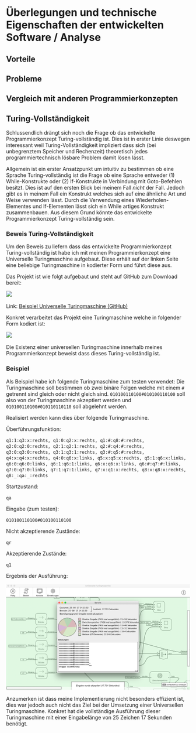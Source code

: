 # Überlegungen und technische Eigenschaften der entwickelten Software / Analyse




## Vorteile

## Probleme

## Vergleich mit anderen Programmierkonzepten



## Turing-Vollständigkeit

Schlussendlich drängt sich noch die Frage ob das entwickelte Programmierkonzept Turing-vollständig ist. Dies ist in erster Linie deswegen interessant weil Turing-Vollständigkeit impliziert dass sich (bei unbegrenztem Speicher und Rechenzeit) theoretisch jedes programmiertechnisch lösbare Problem damit lösen lässt.

Allgemein ist ein erster Ansatzpunkt um intuitiv zu bestimmen ob eine Sprache Turing-vollständig ist die Frage ob eine Sprache entweder (1) While-Konstrukte oder (2) If-Konstrukte in Verbindung mit Goto-Befehlen besitzt. Dies ist auf den ersten Blick bei meinem Fall *nicht* der Fall. Jedoch gibt es in meinem Fall ein Konstrukt welches sich auf eine ähnliche Art und Weise verwenden lässt. Durch die Verwendung eines Wiederholen-Elementes und If-Elementen lässt sich ein While artiges Konstrukt zusammenbauen. Aus diesem Grund könnte das entwickelte Programmierkonzept Turing-vollständig sein.

### Beweis Turing-Vollständigkeit

Um den Beweis zu liefern dass das entwickelte Programmierkonzept Turing-vollständig ist habe ich mit meinen Programmierkonzept eine Universelle Turingmaschine aufgebaut. Diese erhält auf der linken Seite eine beliebige Turingmaschine in kodierter Form und führt diese aus.

Das Projekt ist wie folgt aufgebaut und steht auf GitHub zum Download bereit:

![](Grafiken/Analyse/UTM.psd)

Link: [Beispiel Universelle Turingmaschine (GitHub)](https://github.com/colbach/Bachelor-Projekt/tree/master/Beispiele/Universelle%20Turingmaschine)

Konkret verarbeitet das Projekt eine Turingmaschine welche in folgender Form kodiert ist:

![](Grafiken/Analyse/Erklaerung-Eingabe-UTM.psd)

Die Existenz einer universellen Turingmaschine innerhalb meines Programmierkonzept beweist dass dieses Turing-vollständig ist.

### Beispiel

Als Beispiel habe ich folgende Turingmaschine zum testen verwendet:
Die Turingmaschine soll bestimmen ob zwei binäre Folgen welche mit einem `#` getrennt sind gleich oder nicht gleich sind.
`010100110100#010100110100` soll also von der Turingmaschine akzeptiert werden und `010100110100#010110110110` soll abgelehnt werden.

Realisiert werden kann dies über folgende Turingmaschine.

Überführungsfunktion:

```
q1:1:q3:x:rechts, q1:0:q2:x:rechts, q1:#:q8:#:rechts, q2:0:q2:0:rechts, q2:1:q2:1:rechts, q2:#:q4:#:rechts, q3:0:q3:0:rechts, q3:1:q3:1:rechts, q3:#:q5:#:rechts, q4:x:q4:x:rechts, q4:0:q6:x:links, q5:x:q5:x:rechts, q5:1:q6:x:links, q6:0:q6:0:links, q6:1:q6:1:links, q6:x:q6:x:links, q6:#:q7:#:links, q7:0:q7:0:links, q7:1:q7:1:links, q7:x:q1:x:rechts, q8:x:q8:x:rechts, q8:_:qa:_:rechts
```

Startzustand:

```
qa
```

Eingabe (zum testen):

```
010100110100#010100110100
```

Nicht akzeptierende Zustände:

```
qr
```

Akzeptierende Zustände:

```
q1
```

Ergebnis der Ausführung:

![](Grafiken/Analyse/Bericht-Ausfuehrung-Beispiel.png)

Anzumerken ist dass meine Implementierung nicht besonders effizient ist, dies war jedoch auch nicht das Ziel bei der Umsetzung einer Universellen Turingmaschine. Konkret hat die vollständige Ausführung dieser Turingmaschine mit einer Eingabelänge von 25 Zeichen 17 Sekunden benötigt.